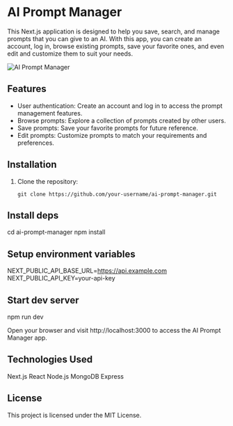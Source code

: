 # AI Prompt Manager

This Next.js application is designed to help you save, search, and manage prompts that you can give to an AI. With this app, you can create an account, log in, browse existing prompts, save your favorite ones, and even edit and customize them to suit your needs.

![AI Prompt Manager](/path/to/screenshot.png)

## Features

- User authentication: Create an account and log in to access the prompt management features.
- Browse prompts: Explore a collection of prompts created by other users.
- Save prompts: Save your favorite prompts for future reference.
- Edit prompts: Customize prompts to match your requirements and preferences.

## Installation

1. Clone the repository:

   ```shell
   git clone https://github.com/your-username/ai-prompt-manager.git
   ```

## Install deps

cd ai-prompt-manager
npm install

## Setup environment variables

NEXT_PUBLIC_API_BASE_URL=https://api.example.com
NEXT_PUBLIC_API_KEY=your-api-key

## Start dev server

npm run dev

Open your browser and visit http://localhost:3000 to access the AI Prompt Manager app.

## Technologies Used

Next.js
React
Node.js
MongoDB
Express

## License

This project is licensed under the MIT License.

